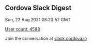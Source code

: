 ## Cordova Slack Digest
Sun, 22 Aug 2021 08:20:52 GMT

[User count: 4588](https://cordova.slack.com/)


Join the conversation at [slack.cordova.io](http://slack.cordova.io/)
